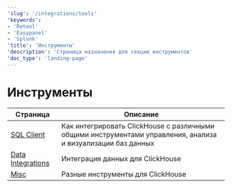 ```yaml
---
'slug': '/integrations/tools'
'keywords':
- 'Retool'
- 'Easypanel'
- 'Splunk'
'title': 'Инструменты'
'description': 'Страница назначения для секции инструментов'
'doc_type': 'landing-page'
---
```



# Инструменты

| Страница   | Описание                                                                                                                      |
|------------|-------------------------------------------------------------------------------------------------------------------------------|
| [SQL Client](/integrations/sql-clients) | Как интегрировать ClickHouse с различными общими инструментами управления, анализа и визуализации баз данных                                                             |
| [Data Integrations](/integrations/tools/data-integrations)    | Интеграция данных для ClickHouse |
| [Misc](/integrations/audit-splunk)     | Разные инструменты для ClickHouse                                                                           |
